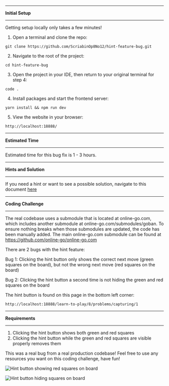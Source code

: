 *******************
**Initial Setup**
*******************

Getting setup locally only takes a few minutes!

1. Open a terminal and clone the repo:

```
git clone https://github.com/ScriabinOp8No12/hint-feature-bug.git
```

2. Navigate to the root of the project:

```
cd hint-feature-bug
```

3. Open the project in your IDE, then return to your original terminal for step 4:

```
code .
```

4. Install packages and start the frontend server:

```
yarn install && npm run dev
```

5. View the website in your browser:

```
http://localhost:18888/
```

************************
**Estimated Time**
************************

Estimated time for this bug fix is 1 - 3 hours.

************************
**Hints and Solution**
************************

If you need a hint or want to see a possible solution, navigate to this document [here](/Hints-And-Solution.md)

**********************
**Coding Challenge**
**********************

The real codebase uses a submodule that is located at online-go.com, which includes another submodule at online-go.com/submodules/goban. To ensure nothing breaks when those submodules are updated, the code has been manually added. The main online-go.com submodule can be found at https://github.com/online-go/online-go.com

There are 2 bugs with the hint feature:

Bug 1: Clicking the hint button only shows the correct next move (green squares on the board), but not the wrong next move (red squares on the board)

Bug 2: Clicking the hint button a second time is not hiding the green and red squares on the board

The hint button is found on this page in the bottom left corner: 

```
http://localhost:18888/learn-to-play/8/problems/capturing/1
```

**********************
**Requirements**
**********************

1. Clicking the hint button shows both green and red squares
2. Clicking the hint button while the green and red squares are visible properly removes them

This was a real bug from a real production codebase!  Feel free to use any resources you want on this coding challenge, have fun!  

![Hint button showing red squares on board](https://res.cloudinary.com/dxq77puhi/image/upload/v1749016613/Hint_bug_screenshot_1_11xdev_kfntqf.png)

![Hint button hiding squares on board](https://res.cloudinary.com/dxq77puhi/image/upload/v1749016615/Hint_bug_screenshot_2_11xdev_tbasui.png)

